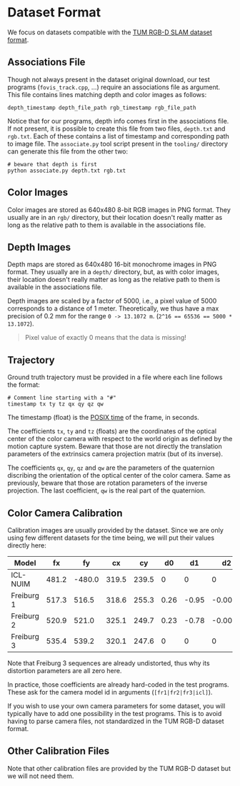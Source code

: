 # Dataset Format

We focus on datasets compatible with the [TUM RGB-D SLAM dataset format][tum-format].

[tum-format]: https://vision.in.tum.de/data/datasets/rgbd-dataset/file_formats

## Associations File

Though not always present in the dataset original download,
our test programs (`fovis_track.cpp`, ...) require an associations file as argument.
This file contains lines matching depth and color images as follows:

```
depth_timestamp depth_file_path rgb_timestamp rgb_file_path
```

Notice that for our programs, depth info comes first in the associations file.
If not present, it is possible to create this file from two files,
`depth.txt` and `rgb.txt`.
Each of these contains a list of timestamp and corresponding path to image file.
The `associate.py` tool script present in the `tooling/` directory
can generate this file from the other two:

```
# beware that depth is first
python associate.py depth.txt rgb.txt
```

## Color Images

Color images are stored as 640x480 8-bit RGB images in PNG format.
They usually are in an `rgb/` directory, but their location doesn't
really matter as long as the relative path to them is available in the associations file.

## Depth Images

Depth maps are stored as 640x480 16-bit monochrome images in PNG format.
They usually are in a `depth/` directory, but, as with color images, their location doesn't
really matter as long as the relative path to them is available in the associations file.

Depth images are scaled by a factor of 5000, i.e., a pixel value of 5000
corresponds to a distance of 1 meter.
Theoretically, we thus have a max precision of 0.2 mm for the range `0 -> 13.1072 m`.
(`2^16 == 65536 == 5000 * 13.1072`).

> Pixel value of exactly 0 means that the data is missing!

## Trajectory

Ground truth trajectory must be provided in a file where each line follows the format:

```
# Comment line starting with a "#"
timestamp tx ty tz qx qy qz qw
```

The timestamp (float) is the [POSIX time][posix-time] of the frame, in seconds.

The coefficients `tx`, `ty` and `tz` (floats) are the coordinates of the optical center
of the color camera with respect to the world origin as defined by the motion capture system.
Beware that those are not directly the translation parameters of
the extrinsics camera projection matrix (but of its inverse).

The coefficients `qx`, `qy`, `qz` and `qw` are the parameters of the quaternion
discribing the orientation of the optical center of the color camera.
Same as previously, beware that those are rotation parameters of the inverse projection.
The last coefficient, `qw` is the real part of the quaternion.

[posix-time]: https://en.wikipedia.org/wiki/Unix_time

## Color Camera Calibration

Calibration images are usually provided by the dataset.
Since we are only using few different datasets for the time being,
we will put their values directly here:

| Model      | fx    | fy     | cx    | cy    | d0   | d1    | d2      | d3      | d4   |
| ---------- | ----- | ------ | ----- | ----- | ---- | ----- | ------- | ------- | ---- |
| ICL-NUIM   | 481.2 | -480.0 | 319.5 | 239.5 | 0    | 0     | 0       | 0       | 0    |
| Freiburg 1 | 517.3 | 516.5  | 318.6 | 255.3 | 0.26 | -0.95 | -0.0054 | 0.0026  | 1.16 |
| Freiburg 2 | 520.9 | 521.0  | 325.1 | 249.7 | 0.23 | -0.78 | -0.0033 | -0.0001 | 0.92 |
| Freiburg 3 | 535.4 | 539.2  | 320.1 | 247.6 | 0    | 0     | 0       | 0       | 0    |

Note that Freiburg 3 sequences are already undistorted,
thus why its distortion parameters are all zero here.

In practice, those coefficients are already hard-coded in the test programs.
These ask for the camera model id in arguments (`[fr1|fr2|fr3|icl]`).

If you wish to use your own camera parameters for some dataset,
you will typically have to add one possibility in the test programs.
This is to avoid having to parse camera files,
not standardized in the TUM RGB-D dataset format.

## Other Calibration Files

Note that other calibration files are provided by the TUM RGB-D dataset
but we will not need them.
